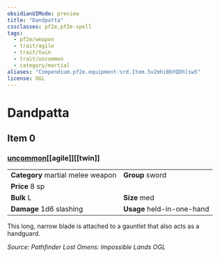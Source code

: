 ```yaml
---
obsidianUIMode: preview
title: "Dandpatta"
cssclasses: pf2e,pf2e-spell
tags:
  - pf2e/weapon
  - trait/agile
  - trait/twin
  - trait/uncommon
  - category/martial
aliases: "Compendium.pf2e.equipment-srd.Item.5v2mhiBbYQDhlsw5"
license: OGL
---
```

# Dandpatta
## Item 0
### [uncommon](uncommon "Uncommon Rarity Trait")[[agile]][[twin]]

|  |  |
| -- | -- |
| **Category** martial melee weapon | **Group** sword |
| **Price** 8 sp |  |
| **Bulk** L | **Size** med |
| **Damage** 1d6 slashing  | **Usage** held-in-one-hand |



This long, narrow blade is attached to a gauntlet that also acts as a handguard.

*Source: Pathfinder Lost Omens: Impossible Lands*
*OGL*